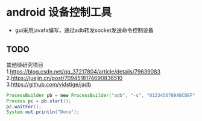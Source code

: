 # android 设备控制工具
- gui采用javafx编写，通过adb转发socket发送命令控制设备

## TODO
其他待研究项目  
1.https://blog.csdn.net/qq_37217804/article/details/79639083  
2.https://juejin.cn/post/7094518174690836510   
3.https://github.com/vidstige/jadb

```java
ProcessBuilder pb = new ProcessBuilder("adb", "-s", "0123456789ABCDEF", "push", inputfile, outputfile);
Process pc = pb.start();
pc.waitFor();
System.out.println("Done");
```